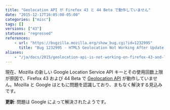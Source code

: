 ```yaml
---
title: "Geolocation API が Firefox 43 と 44 Beta で動作していません"
date: "2015-12-17T16:05:00-05:00"
categories: ["misc"]
tags: []
versions: ["43"]
statuses: "regressed"
references:
    - url: "https://bugzilla.mozilla.org/show_bug.cgi?id=1232995"
      title: "Bug 1232995 - HTML5 Geolocation Not Working After Update to version 43"
aliases:
    - "/ja/docs/2015/geolocation-api-is-not-working-on-firefox-43-and-later/"
---
```

現在、Mozilla の新しい Google Location Service API キーとその使用回数上限が原因で、Firefox 43 および 44 Beta で [Geolocation API](https://developer.mozilla.org/ja/docs/Web/API/Geolocation) が動作していません。Mozilla と Google はともに問題を認識しており、まもなく解決する見込みです。

**更新**: 問題は Google によって解決されたようです。
